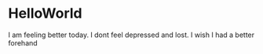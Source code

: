 # HelloWorld

I am feeling better today. I dont feel depressed and lost. I wish I had a better forehand 

